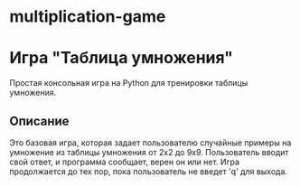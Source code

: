 # multiplication-game
# Игра "Таблица умножения"

Простая консольная игра на Python для тренировки таблицы умножения.

## Описание

Это базовая игра, которая задает пользователю случайные примеры на умножение из таблицы умножения от 2x2 до 9x9. Пользователь вводит свой ответ, и программа сообщает, верен он или нет. Игра продолжается до тех пор, пока пользователь не введет 'q' для выхода.
